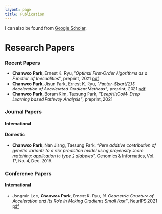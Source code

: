 ```yaml
---
layout: page
title: Publication
---
```



I can also be found from [Google Scholar](https://scholar.google.com/citations?hl=en&authuser=2&user=FDG3_JMAAAAJ).


# Research Papers
### Recent Papers
- **Chanwoo Park**, Ernest K. Ryu, _"Optimal First-Order Algorithms as a Function of Inequalities"_, preprint, 2021 [pdf](https://arxiv.org/abs/2110.11035)
- **Chanwoo Park**, Jisun Park, Ernest K. Ryu, _"Factor-$\sqrt{2}$ Acceleration of Accelerated Gradient Methods"_, preprint, 2021 [pdf](https://arxiv.org/abs/2102.07366)
- **Chanwoo Park**, Boram Kim, Taesung Park, _"DeepHisCoM: Deep Learning based Pathway Analysis"_, preprint, 2021

### Journal Papers

#### International

#### Domestic

- **Chanwoo Park**, Nan Jiang, Taesung Park, _“Pure additive contribution of genetic variants to a risk prediction model using propensity score matching: application to type 2 diabetes",_ Genomics & Informatics, Vol. 17, No. 4, Dec. 2019. 

### Conference Papers

#### International
- Jongmin Lee, **Chanwoo Park**, Ernest K. Ryu, _"A Geometric Structure of Acceleration and Its Role in Making Gradients Small Fast"_, NeurIPS 2021 [pdf](https://arxiv.org/abs/2106.10439)

